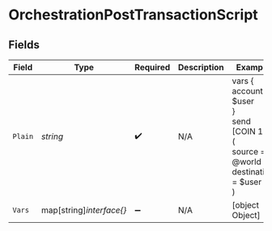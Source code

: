 # OrchestrationPostTransactionScript


## Fields

| Field                                                                            | Type                                                                             | Required                                                                         | Description                                                                      | Example                                                                          |
| -------------------------------------------------------------------------------- | -------------------------------------------------------------------------------- | -------------------------------------------------------------------------------- | -------------------------------------------------------------------------------- | -------------------------------------------------------------------------------- |
| `Plain`                                                                          | *string*                                                                         | :heavy_check_mark:                                                               | N/A                                                                              | vars {<br/>account $user<br/>}<br/>send [COIN 10] (<br/>	source = @world<br/>	destination = $user<br/>)<br/> |
| `Vars`                                                                           | map[string]*interface{}*                                                         | :heavy_minus_sign:                                                               | N/A                                                                              | [object Object]                                                                  |